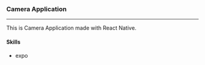 ### Camera Application 

---

This is Camera Application made with React Native.

#### Skills 

- expo
